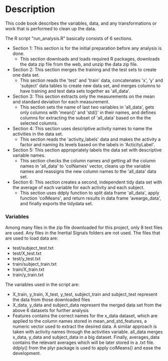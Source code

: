 # <h1> Description
This code book describes the variables, data, and any transformations or work that is performed to clean up the data. 

The R script "run_analysis.R" basically consists of 6 sections. 
* Section 1: This section is for the initial preparation before any analysis is done. 
  * This section downloads and loads required R packages, downloads the data zip file from the web, and unzip the data zip file.
* Section 2: This section merges the training and the test sets to create one data set. 
  * This section reads the 'test' and 'train' data,  concatenates 'x', 'y' and 'subject' data tables to create new data set, and merges columns to have training and test data sets together as 'all_data'.
* Section 3: This section extracts only the measurements on the mean and standard deviation for each measurement. 
  * This section sets the name of last two variables in 'all_data', gets only columns with 'mean()' and 'std()' in their names, and defines columns for extracting the subset of 'all_data' based on the the selected columns.
* Section 4: This section uses descriptive activity names to name the activities in the data set.
  * This section reads the 'activity_labels' data and makes the activity a factor and naming its levels based on the labels in 'ActicityLabel'.
* Section 5: This section appropriately labels the data set with descriptive variable names.
  * This section checks the column names and getting all the column names in 'all_data' to 'colNames' vector, cleans up the variable names and reassigns the new column names to the 'all_data' data set.
* Section 6: This section creates a second, independent tidy data set with the average of each variable for each activity and each subject.
  *  This section uses ddply function to split data frame 'all_data', apply function 'colMeans', and return results in data frame 'avearge_data', and finally exports the tidydata set.

### <h3> Variables
Among many files in the zip file downloaded for this project, only 8 text files are used. Any files in the Inertial Signals folders are not used. The files that are used to load data are:
* test/subject_test.txt
* test/X_test.txt
* test/y_test.txt
* train/subject_train.txt
* train/X_train.txt
* train/y_train.txt

The variables used in the script are:
* X_train, y_train, X_test, y_test, subject_train and subject_test represent the data from those downloaded files
* X_data, y_data and subject_data represent the merged data set from the above 6 datasets for further analysis
* Features contains the correct names for the x_data dataset, which are applied to the column names stored in mean_and_std_features, a numeric vector used to extract the desired data.
A similar approach is taken with activity names through the activities variable.
all_data merges x_data, y_data and subject_data in a big dataset.
Finally, averages_data contains the relevant averages which will be later stored in a .txt file. ddply() from the plyr package is used to apply colMeans() and ease the development.
